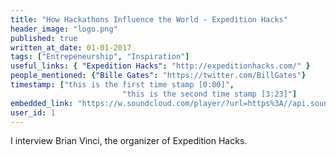 ```yaml
---
title: "How Hackathons Influence the World - Expedition Hacks"
header_image: "logo.png"
published: true
written_at_date: 01-01-2017
tags: ["Entrepeneurship", "Inspiration"]
useful_links: { "Expedition Hacks": "http://expeditionhacks.com/" }
people_mentioned: {"Bille Gates": "https://twitter.com/BillGates"}
timestamp: ["this is the first time stamp [0:00]",
						 "this is the second time stamp [3:23]"]
embedded_link: "https://w.soundcloud.com/player/?url=https%3A//api.soundcloud.com/tracks/3jjj32969831"
user_id: 1
---
```


I interview Brian Vinci, the organizer of Expedition Hacks.
